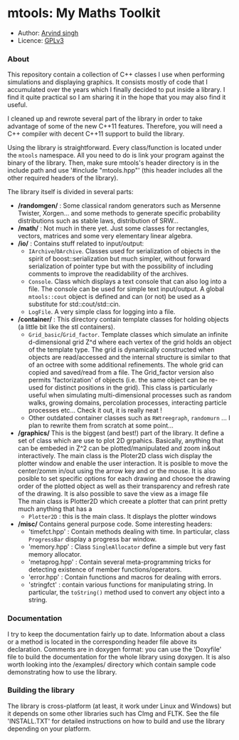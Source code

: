 # mtools: My Maths Toolkit

- Author:   [Arvind singh](mailto:arvind.singh@normalesup.org)
- Licence:  [GPLv3](http://www.gnu.org/licenses/gpl-3.0.html)


### About

This repository contain a collection of C++ classes I use when performing simulations and displaying graphics. It consists mostly of code that I accumulated over the years which I finally decided to put inside a library. I find it quite practical so I am sharing it in the hope that you may also find it useful.

I cleaned up and rewrote several part of the library in order to take advantage of some of the new C++11 features. Therefore, you will need a C++ compiler with decent C++11 support to build the library.   

Using the library is straightforward. Every class/function is located under the `mtools` namespace. All you need to do is link your program against the binary of the library. Then, make sure mtools's header directory is in the include path and use '#include "mtools.hpp"' (this header includes all the other required headers of the library).

The library itself is divided in several parts:

  - **/randomgen/** : Some classical random generators such as Mersenne Twister, Xorgen... and some methods to generate specific probability distributions such as stable laws,  distribution of SRW...
  - **/math/** : Not much in there yet. Just some classes for rectangles, vectors, matrices and some very elementary linear algebra.
  - **/io/** : Contains stuff related to input/output:
    - `IArchive`/`OArchive`. Classes used for serialization of objects in the spirit of boost::serialization but much simpler, without forward serialization of pointer type but with the possibility of including comments to improve the readidability of the archives.
    - `Console`. Class which displays a text console that can also log into a file. The console can be used for simple text input/output. A global `mtools::cout` object is defined and can (or not) be used as a substitute for std::cout/std::cin.
    - `LogFile`. A very simple class for logging into a file.
  - **/container/** : This directory contain template classes for holding objects (a little bit like the stl containers).
    - `Grid_basic`/`Grid_factor`. Template classes which simulate an infinite d-dimensional grid Z^d where each vertex of the grid holds an object of the template type. The grid is dynamically constructed when objects are read/accessed and the internal structure is similar to that of an octree with some additional refinements. The whole grid can copied and saved/read from a file. The Grid_factor version also permits 'factorization' of objects (i.e. the same object can be re-used for distinct positions in the grid). This class is particularly useful when simulating multi-dimensional processes such as random walks, growing domains, percolation processes, interacting particle processes etc... Check it out, it is really neat !
    - Other outdated container classes such as `RWtreegraph`, `randomurn` ...  I plan to rewrite them from scratch at some point...
  - **/graphics/** This is the biggest (and best!) part of the library. It define a set of class which are use to plot 2D grpahics. Basically, anything that can be embeded in Z^2 can be plotted/manipulated and zoom in&out interactively. The main class is the Ploter2D class wich display the plotter window and enable the user interaction. It is posible to move the center/zomm in/out using the arrow key and or the mouse. It is also posible to set specific options for each drawing and chosoe the drawing order of the plotted object as well as their transparency and refresh rate of the drawing. It is also possible to save the view as a image file  
  The main class is Plotter2D which creeate a plotter that can print pretty much anything that has a
    - `Plotter2D` : this is the main class. It displays the plotter windows 
  - **/misc/** Contains general purpose code. Some interesting headers:
    - 'timefct.hpp' : Contain methods dealing with time. In particular, class `ProgressBar` display a progress bar window.
    - 'memory.hpp' : Class `SingleAllocator` define a simple but very fast memory allocator.
    - 'metaprog.hpp' : Contain several meta-programming tricks for detecting existence of member functions/operators.
    - 'error.hpp' : Contain functions and macros for dealing with errors.
    - 'stringfct' : contain various functions for manipulating string. In particular, the `toString()` method used to convert any object into a string.


### Documentation
I try to keep the documentation fairly up to date. Information about a class or a method is located in the corresponding header file above its declaration. Comments are in doxygen format: you can use the 'Doxyfile' file to build the documentation for the whole library using doxygen. It is also worth looking into the /examples/ directory which contain sample code demonstrating how to use the library.


### Building the library
The library is cross-platform (at least, it work under Linux and Windows) but it depends on some other libraries such has CImg and FLTK. See the file 'INSTALL.TXT' for detailed instructions on how to build and use the library depending on your platform.



